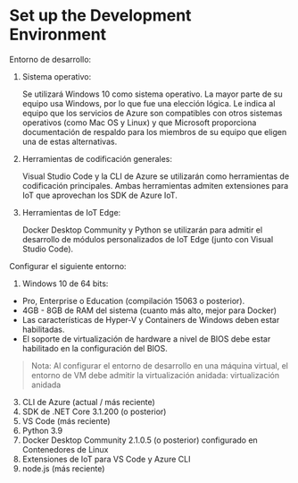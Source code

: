# Set up the Development Environment

Entorno de desarrollo:

1. Sistema operativo:

   Se utilizará Windows 10 como sistema operativo. La mayor parte de su equipo usa Windows, por lo que fue una elección lógica. Le indica al equipo que los servicios de Azure son compatibles con otros sistemas operativos (como Mac OS y Linux) y que Microsoft proporciona documentación de respaldo para los miembros de su equipo que eligen una de estas alternativas.

2. Herramientas de codificación generales: 

   Visual Studio Code y la CLI de Azure se utilizarán como herramientas de codificación principales. Ambas herramientas admiten extensiones para IoT que aprovechan los SDK de Azure IoT.

3. Herramientas de IoT Edge: 

   Docker Desktop Community y Python se utilizarán para admitir el desarrollo de módulos personalizados de IoT Edge (junto con Visual Studio Code).

Configurar el siguiente entorno:

1. Windows 10 de 64 bits: 

- Pro, Enterprise o Education (compilación 15063 o posterior). 
- 4GB - 8GB de RAM del sistema (cuanto más alto, mejor para Docker)
- Las características de Hyper-V y Containers de Windows deben estar habilitadas.
- El soporte de virtualización de hardware a nivel de BIOS debe estar habilitado en la configuración del BIOS.

> Nota: Al configurar el entorno de desarrollo en una máquina virtual, el entorno de VM debe admitir la virtualización anidada: virtualización anidada

3. CLI de Azure (actual / más reciente)
4. SDK de .NET Core 3.1.200 (o posterior)
5. VS Code (más reciente)
6. Python 3.9
7. Docker Desktop Community 2.1.0.5 (o posterior) configurado en Contenedores de Linux
8. Extensiones de IoT para VS Code y Azure CLI
9. node.js (más reciente)

